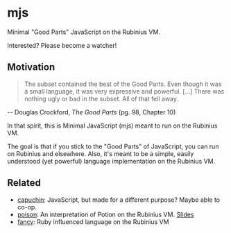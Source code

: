 mjs
===

Minimal "Good Parts" JavaScript on the Rubinius VM.

Interested?  Please become a watcher!

Motivation
----------

> The subset contained the best of the Good Parts. Even though it was a small language, it was very expressive and powerful. [...] There was nothing ugly or bad in the subset. All of that fell away.

-- Douglas Crockford, _The Good Parts_ (pg. 98, Chapter 10)

In that spirit, this is Minimal JavaScript (mjs) meant to run on the Rubinius VM.

The goal is that if you stick to the "Good Parts" of JavaScript, you can run on Rubinius and elsewhere.  Also, it's meant to be a simple, easily understood (yet powerful) language implementation on the Rubinius VM.

Related
-------

* [capuchin](https://github.com/matthewd/capuchin): JavaScript, but made for a different purpose?  Maybe able to co-op.
* [poison](https://github.com/brixen/poison): An interpretation of Potion on the Rubinius VM.  [Slides](http://www.slideshare.net/brixen/poisoning-rubinius-the-why-and-how)
* [fancy](https://github.com/bakkdoor/fancy): Ruby influenced language on the Rubinius VM 